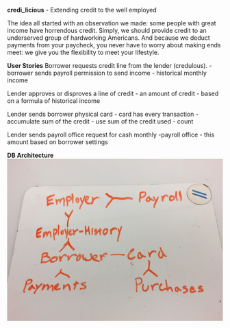 **credi_licious** - Extending credit to the well employed

The idea all started with an observation we made: some people with great income have horrendous credit. Simply, we should provide credit to an underserved group of hardworking Americans. And because we deduct payments from your paycheck, you never have to worry about making ends meet: we give you the flexibility to meet your lifestyle.

**User Stories**
Borrower requests credit line from the lender (credulous).
	- borrower sends payroll permission to send income
	- historical monthly income

Lender approves or disproves a line of credit
	- an amount of credit
	- based on a formula of historical income

Lender sends borrower physical card
	- card has every transaction
	- accumulate sum of the credit
	- use sum of the credit used
	- count


Lender sends payroll office request for cash monthly
	-payroll office
	- this amount based on borrower settings

**DB Architecture**
![credi_licious DB architecture](public/images/db_architecture.jpg "credi_licious DB architecture")
